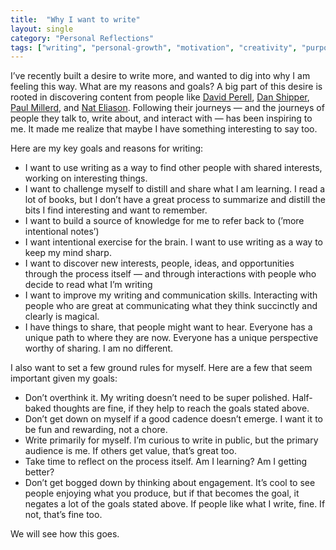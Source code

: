 ```yaml
---
title:  "Why I want to write"
layout: single
category: "Personal Reflections"
tags: ["writing", "personal-growth", "motivation", "creativity", "purpose"]
---
```


I’ve recently built a desire to write more, and wanted to dig into why I am feeling this way. What are my reasons and goals? A big part of this desire is rooted in discovering content from people like [David Perell](https://perell.com/), [Dan Shipper](https://twitter.com/danshipper), [Paul Millerd](https://pmillerd.com/), and [Nat Eliason](https://www.nateliason.com/). Following their journeys — and the journeys of people they talk to, write about, and interact with — has been inspiring to me. It made me realize that maybe I have something interesting to say too.

Here are my key goals and reasons for writing:

- I want to use writing as a way to find other people with shared interests, working on interesting things.
- I want to challenge myself to distill and share what I am learning. I read a lot of books, but I don’t have a great process to summarize and distill the bits I find interesting and want to remember.
- I want to build a source of knowledge for me to refer back to (’more intentional notes’)
- I want intentional exercise for the brain. I want to use writing as a way to keep my mind sharp.
- I want to discover new interests, people, ideas, and opportunities through the process itself — and through interactions with people who decide to read what I’m writing
- I want to improve my writing and communication skills. Interacting with people who are great at communicating what they think succinctly and clearly is magical.
- I have things to share, that people might want to hear. Everyone has a unique path to where they are now. Everyone has a unique perspective worthy of sharing. I am no different.

I also want to set a few ground rules for myself. Here are a few that seem important given my goals:

- Don’t overthink it. My writing doesn’t need to be super polished. Half-baked thoughts are fine, if they help to reach the goals stated above.
- Don’t get down on myself if a good cadence doesn’t emerge. I want it to be fun and rewarding, not a chore.
- Write primarily for myself. I’m curious to write in public, but the primary audience is me. If others get value, that’s great too.
- Take time to reflect on the process itself. Am I learning? Am I getting better?
- Don’t get bogged down by thinking about engagement. It’s cool to see people enjoying what you produce, but if that becomes the goal, it negates a lot of the goals stated above. If people like what I write, fine. If not, that’s fine too.

We will see how this goes.